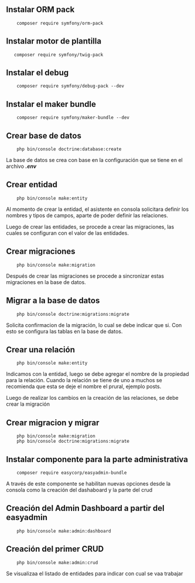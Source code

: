 ## Instalar ORM pack
```
    composer require symfony/orm-pack
```

## Instalar motor de plantilla
```
   composer require symfony/twig-pack
```

## Instalar el debug
```
    composer require symfony/debug-pack --dev
```

## Instalar el maker bundle
```
    composer require symfony/maker-bundle --dev
```

## Crear base de datos
```
    php bin/console doctrine:database:create
```
La base de datos se crea con base en la configuración que se tiene en el archivo ***.env***

## Crear entidad
```
    php bin/console make:entity
```
Al momento de crear la entidad, el asistente en consola solicitara definir los nombres y tipos de campos, aparte de poder definir las relaciones.

Luego de crear las entidades, se procede a crear las migraciones, las cuales se configuran con el valor de las entidades. 


## Crear migraciones
```
    php bin/console make:migration
```
Después de crear las migraciones se procede a sincronizar estas migraciones en la base de datos.

## Migrar a la base de datos 
```
    php bin/console doctrine:migrations:migrate
```
Solicita confirmacion de la migración, lo cual se debe indicar que si. 
Con esto se configura las tablas en la base de datos. 

## Crear una relación
```
    php bin/console make:entity
```
Indicamos con la entidad, luego se debe agregar el nombre de la propiedad para la relación.
Cuando la relación se tiene de uno a muchos se recomienda que esta se deje el nombre el prural, ejemplo posts.

Luego de realizar los cambios en la creación de las relaciones, se debe crear la migración

## Crear migracion y migrar
```
    php bin/console make:migration
    php bin/console doctrine:migrations:migrate
```

## Instalar componente para la parte administrativa
```
    composer require easycorp/easyadmin-bundle
```
A través de este componente se habilitan nuevas opciones desde la consola como la creación del dashaboard y la parte del crud



## Creación del Admin Dashboard a partir del easyadmin
```
    php bin/console make:admin:dashboard
```

## Creación del primer CRUD
```
    php bin/console make:admin:crud
```
Se visualizaa el listado de entidades para indicar con cual se vaa  trabajar

##
```
```

##
```
```

##
```
```

##
```
```


